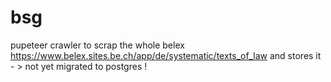 # bsg

pupeteer crawler to scrap the whole belex https://www.belex.sites.be.ch/app/de/systematic/texts_of_law
and stores it - > not yet migrated to postgres !
